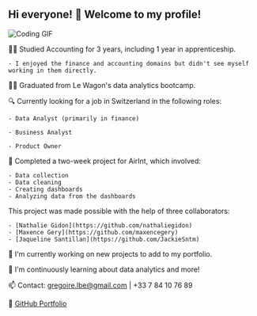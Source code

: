 ## Hi everyone! 👋 Welcome to my profile!

![Coding GIF](https://media.giphy.com/media/v1.Y2lkPTc5MGI3NjExb3pxZXdha21kZWRxazljbTUwcWd2cHJjdW8zNW8zeDBxYTdpNGVhdSZlcD12MV9pbnRlcm5hbF9naWZfYnlfaWQmY3Q9Zw/xT9IgG50Fb7Mi0prBC/giphy.gif)

👩‍🎓 Studied Accounting for 3 years, including 1 year in apprenticeship.

    - I enjoyed the finance and accounting domains but didn't see myself working in them directly.

👩‍🎓 Graduated from Le Wagon's data analytics bootcamp.

🔍 Currently looking for a job in Switzerland in the following roles:

    - Data Analyst (primarily in finance)
    
    - Business Analyst
    
    - Product Owner

🔭 Completed a two-week project for AirInt, which involved:
    
    - Data collection
    - Data cleaning
    - Creating dashboards
    - Analyzing data from the dashboards
  This project was made possible with the help of three collaborators:
    
    - [Nathalie Gidon](https://github.com/nathaliegidon)
    - [Maxence Gery](https://github.com/maxencegery)
    - [Jaqueline Santillan](https://github.com/JackieSntm)

🔭 I'm currently working on new projects to add to my portfolio.

🌱 I'm continuously learning about data analytics and more!

📫 Contact: gregoire.lbe@gmail.com | +33 7 84 10 76 89

🔗 [GitHub Portfolio](WIP)
